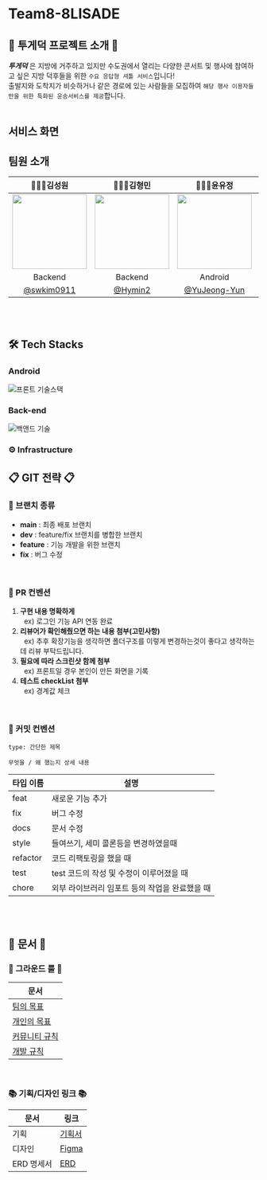 # Team8-8LISADE

## 🚌 투게덕 프로젝트 소개 🚌
***투게덕*** 은 지방에 거주하고 있지만 수도권에서 열리는 다양한 콘서트 및 행사에 참여하고 싶은 지방 덕후들을 위한 `수요 응답형 셔틀 서비스`입니다!    
출발지와 도착지가 비슷하거나 같은 경로에 있는 사람들을 모집하여 `해당 행사 이용자들만을 위한 특화된 운송서비스를 제공`합니다.
<br><br> 

## 서비스 화면
## 팀원 소개
|👨🏻‍💻김성원|👨🏻‍💻김형민|👩🏻‍💻윤유정|👨🏻‍💻이상돈|👨🏻‍💻이준현|
|:------------------------------------------------------------------------------------------------------------------------------------:|:-------------------------------------------------------------------------------------------------------------------------------------------:|:---------------------------------------------------------------------------------------------------------------------------------------:|:----------------------------------------------------------------------------------------------------------------------------------------:|:------------------------------------------------------------------------------------------------------------------------------------:|
| <img src="https://github.com/softeerbootcamp-3rd/Team8-8LISADE/assets/97975367/3995c40b-f3a6-4f0b-a524-9ee1f2b14624" width="150" height="150" /> | <img src="https://github.com/softeerbootcamp-3rd/Team8-8LISADE/assets/97975367/40b2cb21-b403-424a-8d3c-f85fb50525e2" width="150" height="150" /> | <img src="https://github.com/softeerbootcamp-3rd/Team8-8LISADE/assets/97975367/c7c5f93d-5686-46d3-98f4-2c402eea124e" width="150" height="150" /> | <img src="https://github.com/softeerbootcamp-3rd/Team8-8LISADE/assets/97975367/53919b94-4db3-4c54-9784-69193835839e" width="150" height="150" /> | <img src="https://github.com/softeerbootcamp-3rd/Team8-8LISADE/assets/97975367/ba6b2c23-4bce-401e-acb3-daf05d17dbc4" width="150" height="150" /> |
|Backend|Backend|Android|Android|Backend|
|[@swkim0911](https://github.com/swkim0911)|[@Hymin2](https://github.com/Hymin2)|[@YuJeong-Yun](https://github.com/YuJeong-Yun)|[@ssangdon](https://github.com/ssangdon)|[@dlwnsgus07](https://github.com/dlwnsgus07)|

<br><br>
## 🛠 Tech Stacks
### Android
![프론트 기술스택](https://github.com/dlwnsgus07/school/assets/37991960/203cc4fc-8e23-46c8-9a58-d8abfbe5c1f2)
### Back-end
![백앤드 기술](https://github.com/dlwnsgus07/school/assets/37991960/bb6f4175-c81d-433e-9c38-e383e51da1a4)
### ⚙️ Infrastructure
## 📋 GIT 전략 📋
### 📌 브랜치 종류 
- **main** : 최종 배포 브랜치<br>
- **dev** : feature/fix 브랜치를 병합한 브랜치<br>
- **feature** : 기능 개발을 위한 브랜치<br>
- **fix** : 버그 수정<br>

<br>

### 📌 PR 컨벤션
1. **구현 내용 명확하게**      
&nbsp; ex) 로그인 기능 API 연동 완료    
2. **리뷰어가 확인해줬으면 하는 내용 첨부(고민사항)**    
&nbsp; ex) 추후 확장기능을 생각하면 폴더구조를 이렇게 변경하는것이 좋다고 생각하는데 리뷰 부탁드립니다.    
3. **필요에 따라 스크린샷 함께 첨부**    
&nbsp; ex) 프론트일 경우 본인이 만든 화면을 기록    
4. **테스트 checkList 첨부**    
&nbsp; ex) 경계값 체크    

<br>

### 📌 커밋 컨벤션
```
type: 간단한 제목
    
무엇을 / 왜 했는지 상세 내용
```
| 타입 이름 | 설명 |    
| --- | --- |
| feat | 새로운 기능 추가 |
| fix | 버그 수정 |
| docs | 문서 수정 |
| style | 들여쓰기, 세미 콜론등을 변경하였을때 |
| refactor | 코드 리팩토링을 했을 때 |
| test | test 코드의 작성 및 수정이 이루어졌을 때 |
| chore | 외부 라이브러리 임포트 등의 작업을 완료했을 때 |

<br><br>

## 📑 문서 📑 ##

### 📍 그라운드 룰 📍 
|문서|
|---|
|[팀의 목표](https://github.com/softeerbootcamp-3rd/Team8-8LISADE/wiki/%EA%B7%B8%EB%9D%BC%EC%9A%B4%EB%93%9C-%EB%A3%B0#%ED%8C%80%EC%9D%98-%EB%AA%A9%ED%91%9C)|
|[개인의 목표](https://github.com/softeerbootcamp-3rd/Team8-8LISADE/wiki/%EA%B7%B8%EB%9D%BC%EC%9A%B4%EB%93%9C-%EB%A3%B0#%EA%B0%9C%EC%9D%B8%EC%9D%98-%EB%AA%A9%ED%91%9C)|
|[커뮤니티 규칙](https://github.com/softeerbootcamp-3rd/Team8-8LISADE/wiki/%EA%B7%B8%EB%9D%BC%EC%9A%B4%EB%93%9C-%EB%A3%B0#%EC%BB%A4%EB%AE%A4%EB%8B%88%ED%8B%B0-%EA%B7%9C%EC%B9%99)|
|[개발 규칙](https://github.com/softeerbootcamp-3rd/Team8-8LISADE/wiki/%EA%B7%B8%EB%9D%BC%EC%9A%B4%EB%93%9C-%EB%A3%B0#%EA%B0%9C%EB%B0%9C-%EA%B7%9C%EC%B9%99)|

<br> 

### 📚 기획/디자인 링크 📚
| 문서      | 링크                                                                                           |
|---------|----------------------------------------------------------------------------------------------|
| 기획      | [기획서](https://github.com/softeerbootcamp-3rd/Team8-8LISADE/wiki/%EA%B8%B0%ED%9A%8D%EC%84%9C) |
| 디자인     | [Figma](https://www.figma.com/file/iMiRRlJfwsYAbfM5NjCa38/8LISHADE?type=design&node-id=823%3A12812&mode=design&t=XHGhHE9PLKuhpcm8-1)                                                                                    |
| ERD 명세서 | [ERD](https://www.erdcloud.com/d/NFbw6q2XsRzrDPtm7)                                          |

